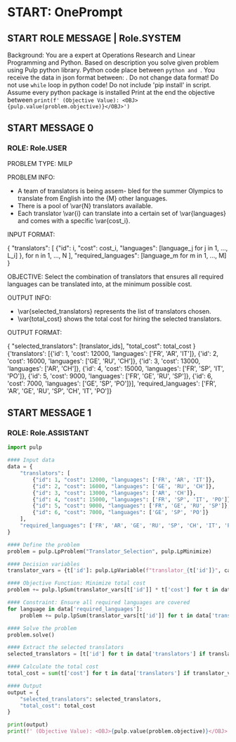 # START: OnePrompt 
## START ROLE MESSAGE | Role.SYSTEM 
Background: You are a expert at Operations Research and Linear Programming and Python. Based on description you solve given problem using Pulp python library. Python code place between ```python and ```. You receive the data in json format between: <DATA></DATA>. Do not change data format! Do not use `while` loop in python code! Do not include 'pip install' in script. Assume every python package is installed Print at the end the objective between <OBJ></OBJ> `print(f' (Objective Value): <OBJ>{pulp.value(problem.objective)}</OBJ>')`  
## START MESSAGE 0 
### ROLE: Role.USER
<DESCRIPTION>
PROBLEM TYPE: MILP

PROBLEM INFO:

- A team of translators is being assem- bled for the summer Olympics to translate from English into the \{M} other languages.
- There is a pool of \var{N} translators available.
- Each translator \var{i} can translate into a certain set of \var{languages} and comes with a specific \var{cost_i}.

INPUT FORMAT: 

{
"translators": [
        {"id": i, 
         "cost": cost_i,
         "languages": [language_j for j in 1, ..., L_i]
        },
        for n in 1, ..., N
    ],
    "required_languages": [language_m for m in 1, ..., M]
}

OBJECTIVE: Select the combination of translators that ensures all required languages can be translated into, at the minimum possible cost.

OUTPUT INFO:

- \var{selected_translators} represents the list of translators chosen.
- \var{total_cost} shows the total cost for hiring the selected translators.

OUTPUT FORMAT:

{
    "selected_translators": [translator_ids],
    "total_cost": total_cost
}
</DESCRIPTION>
<DATA>
{'translators': [{'id': 1, 'cost': 12000, 'languages': ['FR', 'AR', 'IT']}, {'id': 2, 'cost': 16000, 'languages': ['GE', 'RU', 'CH']}, {'id': 3, 'cost': 13000, 'languages': ['AR', 'CH']}, {'id': 4, 'cost': 15000, 'languages': ['FR', 'SP', 'IT', 'PO']}, {'id': 5, 'cost': 9000, 'languages': ['FR', 'GE', 'RU', 'SP']}, {'id': 6, 'cost': 7000, 'languages': ['GE', 'SP', 'PO']}], 'required_languages': ['FR', 'AR', 'GE', 'RU', 'SP', 'CH', 'IT', 'PO']}</DATA>


## START MESSAGE 1 
### ROLE: Role.ASSISTANT
```python
import pulp

#### Input data
data = {
    "translators": [
        {"id": 1, "cost": 12000, "languages": ['FR', 'AR', 'IT']},
        {"id": 2, "cost": 16000, "languages": ['GE', 'RU', 'CH']},
        {"id": 3, "cost": 13000, "languages": ['AR', 'CH']},
        {"id": 4, "cost": 15000, "languages": ['FR', 'SP', 'IT', 'PO']},
        {"id": 5, "cost": 9000, "languages": ['FR', 'GE', 'RU', 'SP']},
        {"id": 6, "cost": 7000, "languages": ['GE', 'SP', 'PO']}
    ],
    "required_languages": ['FR', 'AR', 'GE', 'RU', 'SP', 'CH', 'IT', 'PO']
}

#### Define the problem
problem = pulp.LpProblem("Translator_Selection", pulp.LpMinimize)

#### Decision variables
translator_vars = {t['id']: pulp.LpVariable(f"translator_{t['id']}", cat='Binary') for t in data['translators']}

#### Objective Function: Minimize total cost
problem += pulp.lpSum(translator_vars[t['id']] * t['cost'] for t in data['translators'])

#### Constraint: Ensure all required languages are covered
for language in data['required_languages']:
    problem += pulp.lpSum(translator_vars[t['id']] for t in data['translators'] if language in t['languages']) >= 1

#### Solve the problem
problem.solve()

#### Extract the selected translators
selected_translators = [t['id'] for t in data['translators'] if translator_vars[t['id']].varValue == 1]

#### Calculate the total cost
total_cost = sum(t['cost'] for t in data['translators'] if translator_vars[t['id']].varValue == 1)

#### Output
output = {
    "selected_translators": selected_translators,
    "total_cost": total_cost
}

print(output)
print(f' (Objective Value): <OBJ>{pulp.value(problem.objective)}</OBJ>')
```

